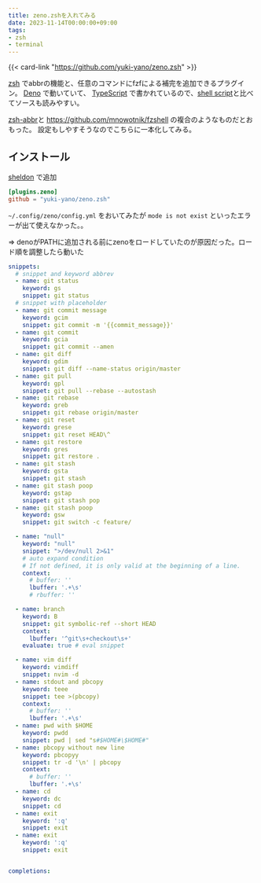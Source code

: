 ```yaml
---
title: zeno.zshを入れてみる
date: 2023-11-14T00:00:00+09:00
tags:
- zsh
- terminal
---
```


{{< card-link "https://github.com/yuki-yano/zeno.zsh" >}}

[zsh](note/zsh.md) でabbrの機能と、任意のコマンドにfzfによる補完を追加できるプラグイン。
[Deno](note/Deno.md) で動いていて、 [TypeScript](note/TypeScript.md) で書かれているので、[shell script](note/shell%20script.md)と比べてソースも読みやすい。

[zsh-abbr](note/zsh-abbr.md)と https://github.com/mnowotnik/fzshell の複合のようなものだとおもった。
設定もしやすそうなのでこちらに一本化してみる。

## インストール

[sheldon](note/sheldon.md) で追加

````toml
[plugins.zeno]
github = "yuki-yano/zeno.zsh"
````

`~/.config/zeno/config.yml` をおいてみたが `mode is not exist` といったエラーが出て使えなかった。。

=> denoがPATHに追加される前にzenoをロードしていたのが原因だった。ロード順を調整したら動いた

````yaml:config.yml
snippets:
  # snippet and keyword abbrev
  - name: git status
    keyword: gs
    snippet: git status
  # snippet with placeholder
  - name: git commit message
    keyword: gcim
    snippet: git commit -m '{{commit_message}}'
  - name: git commit
    keyword: gcia
    snippet: git commit --amen
  - name: git diff
    keyword: gdim
    snippet: git diff --name-status origin/master
  - name: git pull
    keyword: gpl
    snippet: git pull --rebase --autostash
  - name: git rebase
    keyword: greb
    snippet: git rebase origin/master
  - name: git reset
    keyword: grese
    snippet: git reset HEAD\^
  - name: git restore
    keyword: gres
    snippet: git restore .
  - name: git stash
    keyword: gsta
    snippet: git stash
  - name: git stash poop
    keyword: gstap
    snippet: git stash pop
  - name: git stash poop
    keyword: gsw
    snippet: git switch -c feature/

  - name: "null"
    keyword: "null"
    snippet: ">/dev/null 2>&1"
    # auto expand condition
    # If not defined, it is only valid at the beginning of a line.
    context:
      # buffer: ''
      lbuffer: '.+\s'
      # rbuffer: ''

  - name: branch
    keyword: B
    snippet: git symbolic-ref --short HEAD
    context:
      lbuffer: '^git\s+checkout\s+'
    evaluate: true # eval snippet

  - name: vim diff
    keyword: vimdiff
    snippet: nvim -d
  - name: stdout and pbcopy
    keyword: teee
    snippet: tee >(pbcopy)
    context:
      # buffer: ''
      lbuffer: '.+\s'
  - name: pwd with $HOME
    keyword: pwdd
    snippet: pwd | sed "s#$HOME#\$HOME#"
  - name: pbcopy without new line
    keyword: pbcopyy
    snippet: tr -d '\n' | pbcopy
    context:
      # buffer: ''
      lbuffer: '.+\s'
  - name: cd
    keyword: dc
    snippet: cd
  - name: exit
    keyword: ':q'
    snippet: exit
  - name: exit
    keyword: ':q'
    snippet: exit


completions:
````
